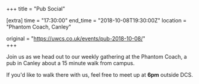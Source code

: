 +++
title = "Pub Social"

[extra]
time = "17:30:00"
end_time = "2018-10-08T19:30:00Z"
location = "Phantom Coach, Canley"

original = "https://uwcs.co.uk/events/pub-2018-10-08/"    
+++

Join us as we head out to our weekly gathering at the Phantom Coach, a pub in Canley about a 15 minute walk from campus.

If you'd like to walk there with us, feel free to meet up at **6pm** outside DCS.

